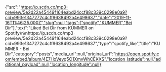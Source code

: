 {"src":"https://p.scdn.co/mp3-preview/5e2d22a45449f164eabd24ccf88c339c0298e0a9?cid=993e1347272c4cff9638492a4e498637","date":"2019-11-16T11:46:25.000Z","slug":null,"tags":["spotify","KUMMER","Bei Dir"],"text":"Liked Bei Dir from KUMMER on Spotify\n\nhttps://p.scdn.co/mp3-preview/5e2d22a45449f164eabd24ccf88c339c0298e0a9?cid=993e1347272c4cff9638492a4e498637","type":"spotify_like","title":"KUMMER - Bei Dir","category":"posts","media_url":null,"original_url":"https://open.spotify.com/embed/album/4E7HxVevq5O1XmvWhCEKXS","location_latitude":null,"additional_payload":null,"location_longitude":null}